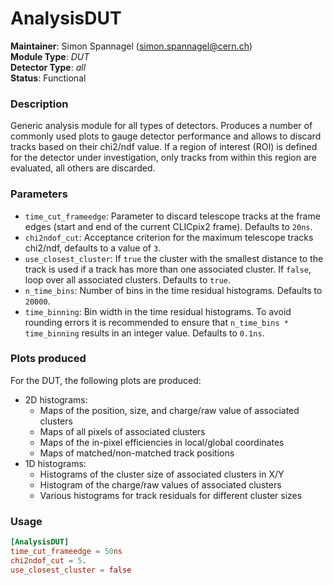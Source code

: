 # AnalysisDUT
**Maintainer**: Simon Spannagel (<simon.spannagel@cern.ch>)  
**Module Type**: *DUT*  
**Detector Type**: *all*  
**Status**: Functional

### Description
Generic analysis module for all types of detectors. Produces a number of commonly used plots to gauge detector performance and allows to discard tracks based on their chi2/ndf value.
If a region of interest (ROI) is defined for the detector under investigation, only tracks from within this region are evaluated, all others are discarded.

### Parameters
* `time_cut_frameedge`: Parameter to discard telescope tracks at the frame edges (start and end of the current CLICpix2 frame). Defaults to `20ns`.
* `chi2ndof_cut`: Acceptance criterion for the maximum telescope tracks chi2/ndf, defaults to a value of `3`.
* `use_closest_cluster`: If `true` the cluster with the smallest distance to the track is used if a track has more than one associated cluster. If `false`, loop over all associated clusters. Defaults to `true`.
* `n_time_bins`: Number of bins in the time residual histograms. Defaults to `20000`.
* `time_binning`: Bin width in the time residual histograms. To avoid rounding errors it is recommended to ensure that `n_time_bins * time_binning` results in an integer value. Defaults to `0.1ns`.

### Plots produced

For the DUT, the following plots are produced:

* 2D histograms:
    * Maps of the position, size, and charge/raw value of associated clusters
    * Maps of all pixels of associated clusters
    * Maps of the in-pixel efficiencies in local/global coordinates
    * Maps of matched/non-matched track positions
* 1D histograms:
    * Histograms of the cluster size of associated clusters in X/Y
    * Histogram of the charge/raw values of associated clusters
    * Various histograms for track residuals for different cluster sizes

### Usage
```toml
[AnalysisDUT]
time_cut_frameedge = 50ns
chi2ndof_cut = 5.
use_closest_cluster = false
```
